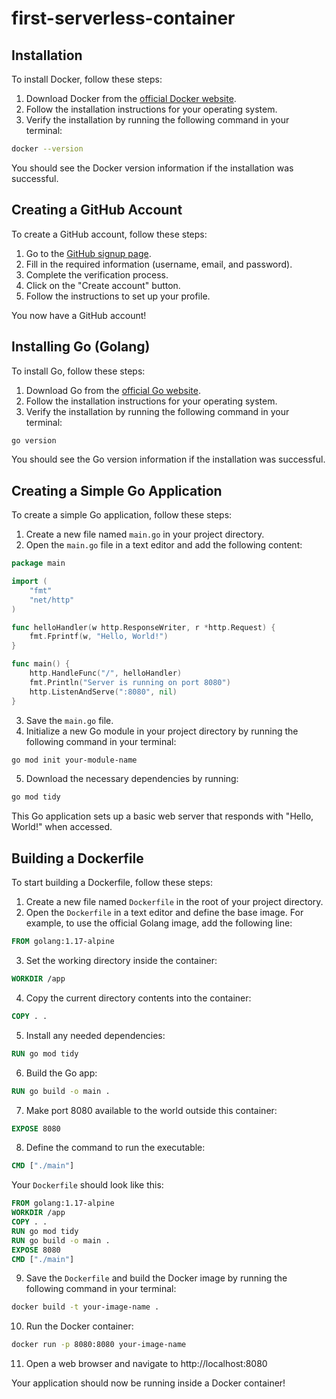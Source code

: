 # first-serverless-container
## Installation

To install Docker, follow these steps:

1. Download Docker from the [official Docker website](https://www.docker.com/get-started).
2. Follow the installation instructions for your operating system.
3. Verify the installation by running the following command in your terminal:

```sh
docker --version
```

You should see the Docker version information if the installation was successful.

## Creating a GitHub Account

To create a GitHub account, follow these steps:

1. Go to the [GitHub signup page](https://github.com/join).
2. Fill in the required information (username, email, and password).
3. Complete the verification process.
4. Click on the "Create account" button.
5. Follow the instructions to set up your profile.

You now have a GitHub account!

## Installing Go (Golang)

To install Go, follow these steps:

1. Download Go from the [official Go website](https://golang.org/dl/).
2. Follow the installation instructions for your operating system.
3. Verify the installation by running the following command in your terminal:

```sh
go version
```

You should see the Go version information if the installation was successful.

## Creating a Simple Go Application

To create a simple Go application, follow these steps:

1. Create a new file named `main.go` in your project directory.
2. Open the `main.go` file in a text editor and add the following content:

```go
package main

import (
    "fmt"
    "net/http"
)

func helloHandler(w http.ResponseWriter, r *http.Request) {
    fmt.Fprintf(w, "Hello, World!")
}

func main() {
    http.HandleFunc("/", helloHandler)
    fmt.Println("Server is running on port 8080")
    http.ListenAndServe(":8080", nil)
}
``` 

3. Save the `main.go` file.
4. Initialize a new Go module in your project directory by running the following command in your terminal:

```sh
go mod init your-module-name
```

5. Download the necessary dependencies by running:

```sh
go mod tidy
```

This Go application sets up a basic web server that responds with "Hello, World!" when accessed.


## Building a Dockerfile

To start building a Dockerfile, follow these steps:

1. Create a new file named `Dockerfile` in the root of your project directory.
2. Open the `Dockerfile` in a text editor and define the base image. For example, to use the official Golang image, add the following line:

```Dockerfile
FROM golang:1.17-alpine
```

3. Set the working directory inside the container:

```Dockerfile
WORKDIR /app
```

4. Copy the current directory contents into the container:

```Dockerfile
COPY . .
```

5. Install any needed dependencies:

```Dockerfile
RUN go mod tidy
```

6. Build the Go app:

```Dockerfile
RUN go build -o main .
```

7. Make port 8080 available to the world outside this container:

```Dockerfile
EXPOSE 8080
```

8. Define the command to run the executable:

```Dockerfile
CMD ["./main"]
```

Your `Dockerfile` should look like this:

```Dockerfile
FROM golang:1.17-alpine
WORKDIR /app
COPY . .
RUN go mod tidy
RUN go build -o main .
EXPOSE 8080
CMD ["./main"]
```

9. Save the `Dockerfile` and build the Docker image by running the following command in your terminal:

```sh
docker build -t your-image-name .
```

10. Run the Docker container:

```sh
docker run -p 8080:8080 your-image-name
```

11. Open a web browser and navigate to http://localhost:8080

Your application should now be running inside a Docker container!
